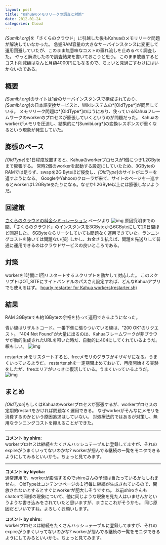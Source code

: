 ```yaml
---
layout: post
title: "Kahuaのメモリリークの調査と対策"
date: 2012-01-24
categories: Cloud
---
```


*[Sumibi.org*]を「さくらのクラウド」に引越した後もKahuaのメモリリーク問題が解決していなかった。
急遽RAM容量の大きなサーバインスタンスに変更して運用回避していたが、このまま無意味なコストの垂れ流しを止めるべく調査した。
やっと解決したので調査結果を書いておこうと思う。
このまま放置するとコスト削減額はなんと月額4000円にもなるので、ちょいと見過ごすわけにはいかないのである。

## 概要
*[Sumibi.org*]のサイトは1台のサーバインスタンスで構成されており、*[Sumibi.org*]の日本語変換サービスと、Wikiシステムの*[OldType*]が同居している。
メモリリーク問題は*[OldType*]のほうにあり、使っているKahuaフレームワークのworkerのプロセスが膨張していくというのが問題だった。
Kahuaのworkerがメモリを圧迫し、結果的に*[Sumibi.org*]の変換レスポンスが重くなるという現象が発生していた。

## 膨張のペース
*[OldType*]を1日程度放置すると、Kahuaのworkerプロセスが1個につき1.2GByteまで膨張する。
常時2個のworkerを起動する設定にしていたため、3GByteのRAMでは足りず、swapを2G Byteほど侵食し、*[OldType*]のサイトがエラーを返すようになる。
GoogleやYahooのクローラが来て、サイトのページを一巡するとworkerは1.2GByteあたりになる。なぜか1.2GByte以上には膨張しないようだ。

## 回避策
 [さくらのクラウドの料金シミュレーション](http://cloud.sakura.ad.jp/payment/simulation.php) ページより
 ![img](http://pix.am/HhG0.png)
原因究明までの間、「さくらのクラウド」のインスタンスを3GByteから6GByteにして20日間ほど回避した。
6GByteならリークしていても問題なく運用できていた。ランニングコストを除いては問題ない(笑)
しかし、お金さえ払えば、問題を先送りして普通に運用できるのはクラウドサービスの良いところである。

## 対策
workerを1時間に1回リスタートするスクリプトを動かして対応した。
このスクリプトはOT_SITEにサイトバンドルのパスさえ設定すれば、どんなKahuaアプリでも使えるはず。
 [hourly restarter for Kahua workers(restarter.sh)](http://gist.github.com/1669942)

## 結果
RAM 3GByteでも約1GByteの余裕を持って運用できるようになった。

青い線はリザルトコード。一番下側に張りついている線は、"200 OK"のリクエスト。
"404 Not Found"が大量に出るのは、Kahuaフレームワークが非ブラウザが動的生成されたURLを叩いた時だ、自動的に404にしてくれているようだ。頼もしい。
 ![img](http://pix.am/GCG6.png)

restarter.shをリスタートすると、freeメモリのグラフがキザギザになる。うまくいっているようだ。
restarter.shを一定期間止めておいて、再度開始する実験をしたが、freeエリアがいっきに復活している。うまくいっているようだ。
 ![img](http://pix.am/kWkz.png)

## まとめ
*[OldType*]もしくはKahuaのworkerプロセスが膨張するが、workerプロセスの定期的restartをかければ問題なく運用できる。
なぜworkerがそんなにメモリを消費するのかという原因追求はしていない。
対処療法的ではあるが対策し、無用なランニングコストを抑えることができた。



---

**コメント by shiro:**  
workerプロセスは継続をたくさんハッシュテーブルに登録してますが、それのexpireがうまくいってないのかな?
workerが掴んでる継続の一覧をモニタできるようにしてみるといいかも。ちょっと見てみます。


---

**コメント by kiyoka:**  
通常運用で、workerが膨張するのでshiroさんの予想は当たっているかもしれません。
OldTypeはコンテンツページの１行毎に継続が生成されているので、開放されないとするとすぐにworkerが肥大しそうですね。
以前shiroさんもchatonで同様の現象について、他に同じような現象を見た人はいませんかというような書き込みをされていたと思いますが、まさにこれがそうかも。
同じ原因だといいですね。よろしくお願いします。

**コメント by shiro:**  
workerプロセスは継続をたくさんハッシュテーブルに登録してますが、それのexpireがうまくいってないのかな?
workerが掴んでる継続の一覧をモニタできるようにしてみるといいかも。ちょっと見てみます。
